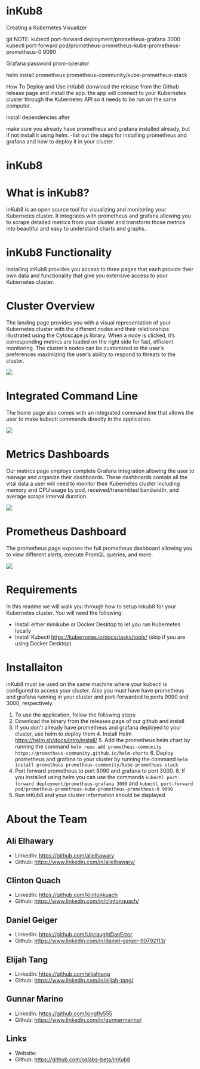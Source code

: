 # inKub8
Creating a Kubernetes Visualizer

git 
NOTE:
kubectl port-forward deployment/prometheus-grafana 3000
kubectl port-forward pod/prometheus-prometheus-kube-prometheus-prometheus-0 9090

Grafana password
prom-operator

helm install prometheus prometheus-community/kube-prometheus-stack


How To Deploy and Use inKub8
donwload the release from the Github release page and install the app. 
the app will connect to your Kubernetes cluster through the Kubernetes API so it needs to be run on the same computer. 

install dependencies after 

make sure you already have prometheus and grafana installed already, but if not install it using helm. 
-list out the steps for installing prometheus and grafana and how to deploy it in your cluster.


# inKub8

# **What is inKub8?**

inKub8 is an open source tool for visualizing and monitoring your Kubernetes cluster. It integrates with prometheus and grafana allowing you to scrape detailed metrics from your cluster and transform those metrics into beautiful and easy to understand charts and graphs.

# inKub8 Functionality
Installing inKub8 provides you access to three pages that each provide their own data and functionality that give you extensive access to your Kubernetes cluster.

# Cluster Overview
The landing page provides you with a visual representation of your Kubernetes cluster with the different nodes and their relationships illustrated using the Cytoscape.js library. When a node is clicked, it’s corresponding metrics are loaded on the right side for fast, efficient monitoring. The cluster’s nodes can be customized to the user’s preferences maximizing the user’s ability to respond to threats to the cluster.

<img src="https://raw.githubusercontent.com/oslabs-beta/inKub8/main/src/assets/img/landingPage.gif">

# Integrated Command Line
The home page also comes with an integrated command line that allows the user to make kubectl commands directly in the application.

<img src="https://raw.githubusercontent.com/oslabs-beta/inKub8/main/src/assets/img/terminal%20zoomed.gif">

# Metrics Dashboards
Our metrics page employs complete Grafana integration allowing the user to manage and organize their dashboards. These dashboards contain all the vital data a user will need to monitor their Kubernetes cluster including memory and CPU usage by pod, received/transmitted bandwidth, and average scrape interval duration.

<img src="https://raw.githubusercontent.com/oslabs-beta/inKub8/main/src/assets/img/metricsPage.gif">

# Prometheus Dashboard
The prometheus page exposes the full prometheus dashboard allowing you to view different alerts, execute PromQL queries, and more.

<img src="https://raw.githubusercontent.com/oslabs-beta/inKub8/main/src/assets/img/prometheusPage.gif">

# Requirements

In this readme we will walk you through how to setup inkub8 for your Kubernetes cluster. You will need the following:
 - Install either minikube or Docker Desktop to let you run Kubernetes locally
 - Install Kubectl https://kubernetes.io/docs/tasks/tools/ (skip if you are using Docker Desktop)

# Installaiton
inKub8 must be used on the same machine where your kubectl is configured to access your cluster. Also you must have have prometheus and grafana running in your cluster and port-forwarded to ports 9090 and 3000, respectively.

1. To use the application, follow the following steps:
2. Download the binary from the releases page of our github and install
3. If you don't already have prometheus and grafana deployed to your cluster, use helm to deploy them
	4. 	Install Helm https://helm.sh/docs/intro/install/
	5. 	Add the prometheus helm chart by running the command `helm repo add prometheus-community https://prometheus-community.github.io/helm-charts`
	6. 	Deploy prometheus and grafana to your cluster by running the command `helm install prometheus prometheus-community/kube-prometheus-stack`
7. Port forward prometheus to port 9090 and grafana to port 3000.
    8. 	If you installed using helm you can use the commands `kubectl port-forward deployment/prometheus-grafana 3000` and `kubectl port-forward pod/prometheus-prometheus-kube-prometheus-prometheus-0 9090`
9. Run inKub8 and your cluster information should be displayed

# About the Team

## Ali Elhawary
- LinkedIn: https://github.com/alielhawary
- Github: https://www.linkedin.com/in/alielhawary/

## Clinton Quach

- LinkedIn: https://github.com/klintonkuach
- Github: https://www.linkedin.com/in/clintonquach/

## Daniel Geiger

- LinkedIn: https://github.com/UncaughtDanError
- Github: https://www.linkedin.com/in/daniel-geiger-90792113/

## Elijah Tang

- LinkedIn: https://github.com/elijahtang
- Github: https://www.linkedin.com/in/elijah-tang/

## Gunnar Marino

- LinkedIn: https://github.com/kingfly555
- Github: https://www.linkedin.com/in/gunnarmarino/

## Links

- Website: 
- Github: https://github.com/oslabs-beta/inKub8